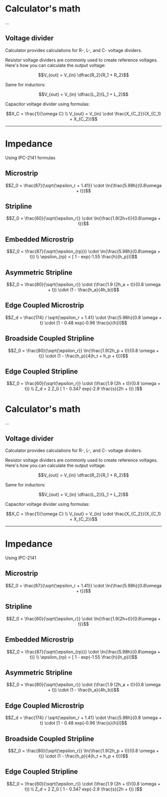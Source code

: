 # Calculator's math

...

## Voltage divider

Calculator provides calculations for R-, L-, and C- voltage dividers.

Resistor voltage dividers are commonly used to create reference voltages. Here's how you can calculate the output voltage:

```math
V_{out} = V_{in} \dfrac{R_2}{R_1 + R_2}
```

Same for inductors:

```math
V_{out} = V_{in} \dfrac{L_2}{L_1 + L_2}
```

Capacitor voltage divider using formulas:

```math
X_C = \frac{1}{\omega C} \\

V_{out} = V_{in} \cdot \frac{X_{C_2}}{X_{C_1} + X_{C_2}}
```

---

# Impedance

Using IPC-2141 formulas

## Microstrip

```math
Z_0 = \frac{87}{\sqrt{\epsilon_r + 1.41}} \cdot \ln{\frac{5.98h}{0.8\omega + t}}
```

## Stripline

```math
Z_0 = \frac{60}{\sqrt{\epsilon_r}} \cdot \ln{\frac{1.9(2h+t)}{0.8\omega + t}}
```

## Embedded Microstrip

```math
Z_0 = \frac{87}{\sqrt{\epsilon_{rp}}} \cdot \ln{\frac{5.98h}{0.8\omega + t}} \\

\epsilon_{rp} = [ 1 - exp(-1.55 \frac{h}{h_p})]
```

## Asymmetric Stripline

```math
Z_0 = \frac{80}{\sqrt{\epsilon_r}} \cdot (\frac{1.9 (2h_a + t)}{0.8 \omega + t}) \cdot (1 - \frac{h_a}{4h_b})
```

## Edge Coupled Microstrip

```math
Z_d = \frac{174} / \sqrt{\epsilon_r + 1.41} \cdot \frac{5.98h}{0.8 \omega + t} \cdot [1 - 0.48 exp(-0.96 \frac{s}{h})]
```

## Broadside Coupled Stripline

```math
Z_0 = \frac{80}{\sqrt{\epsilon_r}} \ln{\frac{1.9(2h_p + t)}{0.8 \omega + t}} \cdot (1 - \frac{h_p}{4(h_t + h_p + t)})
```

## Edge Coupled Stripline

```math
Z_0 = \frac{60}{\sqrt{\epsilon_r}} \cdot (\frac{1.9 (2h + t)}{0.8 \omega + t}) \\

Z_d = 2 Z_0 [ 1 - 0.347 exp(-2.9 \frac{s}{2h + t}) ]
```

# Calculator's math

...

## Voltage divider

Calculator provides calculations for R-, L-, and C- voltage dividers.

Resistor voltage dividers are commonly used to create reference voltages. Here's how you can calculate the output voltage:

```math
V_{out} = V_{in} \dfrac{R_2}{R_1 + R_2}
```

Same for inductors:

```math
V_{out} = V_{in} \dfrac{L_2}{L_1 + L_2}
```

Capacitor voltage divider using formulas:

```math
X_C = \frac{1}{\omega C} \\

V_{out} = V_{in} \cdot \frac{X_{C_2}}{X_{C_1} + X_{C_2}}
```

---

# Impedance

Using IPC-2141

## Microstrip

```math
Z_0 = \frac{87}{\sqrt{\epsilon_r + 1.41}} \cdot \ln{\frac{5.98h}{0.8\omega + t}}
```

## Stripline

```math
Z_0 = \frac{60}{\sqrt{\epsilon_r}} \cdot \ln{\frac{1.9(2h+t)}{0.8\omega + t}}
```

## Embedded Microstrip

```math
Z_0 = \frac{87}{\sqrt{\epsilon_{rp}}} \cdot \ln{\frac{5.98h}{0.8\omega + t}} \\

\epsilon_{rp} = [ 1 - exp(-1.55 \frac{h}{h_p})]
```

## Asymmetric Stripline

```math
Z_0 = \frac{80}{\sqrt{\epsilon_r}} \cdot (\frac{1.9 (2h_a + t)}{0.8 \omega + t}) \cdot (1 - \frac{h_a}{4h_b})
```

## Edge Coupled Microstrip

```math
Z_d = \frac{174} / \sqrt{\epsilon_r + 1.41} \cdot \frac{5.98h}{0.8 \omega + t} \cdot [1 - 0.48 exp(-0.96 \frac{s}{h})]
```

## Broadside Coupled Stripline

```math
Z_0 = \frac{80}{\sqrt{\epsilon_r}} \ln{\frac{1.9(2h_p + t)}{0.8 \omega + t}} \cdot (1 - \frac{h_p}{4(h_t + h_p + t)})
```

## Edge Coupled Stripline

```math
Z_0 = \frac{60}{\sqrt{\epsilon_r}} \cdot (\frac{1.9 (2h + t)}{0.8 \omega + t}) \\

Z_d = 2 Z_0 [ 1 - 0.347 exp(-2.9 \frac{s}{2h + t}) ]
```

